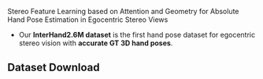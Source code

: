
Stereo Feature Learning based on Attention and Geometry for Absolute Hand Pose Estimation in Egocentric Stereo Views

* Our **InterHand2.6M dataset** is the first hand pose dataset for egocentric stereo vision with **accurate GT 3D hand poses**.
 

## Dataset Download  
